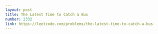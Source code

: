 ```yaml
---
layout: post
title: The Latest Time to Catch a Bus
number: 2332
link: https://leetcode.com/problems/the-latest-time-to-catch-a-bus
---
```

